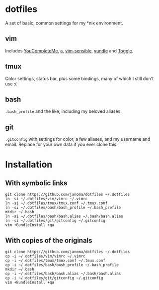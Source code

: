 dotfiles
========
A set of basic, common settings for my \*nix environment.

vim
---
Includes [YouCompleteMe](https://github.com/Valloric/YouCompleteMe), [a](https://github.com/vim-scripts/a.vim), [vim-sensible](https://github.com/tpope/vim-sensible), [vundle](https://github.com/gmarik/Vundle.vim) and [Toggle](https://github.com/vim-scripts/Toggle).

tmux
---
Color settings, status bar, plus some bindings, many of which I still don't use :(

bash
----
`.bash_profile` and the like, including my beloved aliases.

git
---
`.gitconfig` with settings for color, a few aliases, and my username and email.
Replace for your own data if you ever clone this.

Installation
=======
With symbolic links
-------------------
    git clone https://github.com/janoma/dotfiles ~/.dotfiles
    ln -si ~/.dotfiles/vim/vimrc ~/.vimrc
    ln -si ~/.dotfiles/tmux/tmux.conf ~/.tmux.conf
    ln -si ~/.dotfiles/bash/bash_profile ~/.bash_profile
    mkdir ~/.bash
    ln -si ~/.dotfiles/bash/bash.alias ~/.bash/bash.alias
    ln -si ~/.dotfiles/git/gitconfig ~/.gitconfig
    vim +BundleInstall +qa

With copies of the originals
----------------------------
    git clone https://github.com/janoma/dotfiles ~/.dotfiles
    cp -i ~/.dotfiles/vim/vimrc ~/.vimrc
    cp -i ~/.dotfiles/tmux/tmux.conf ~/.tmux.conf
    cp -i ~/.dotfiles/bash/bash_profile ~/.bash_profile
    mkdir ~/.bash
    cp -i ~/.dotfiles/bash/bash.alias ~/.bash/bash.alias
    cp -i ~/.dotfiles/git/gitconfig ~/.gitconfig
    vim +BundleInstall +qa
